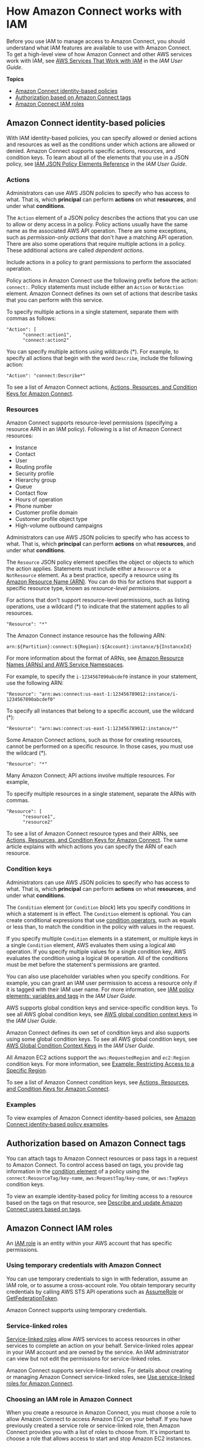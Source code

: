 # How Amazon Connect works with IAM<a name="security_iam_service-with-iam"></a>

Before you use IAM to manage access to Amazon Connect, you should understand what IAM features are available to use with Amazon Connect\. To get a high\-level view of how Amazon Connect and other AWS services work with IAM, see [AWS Services That Work with IAM](https://docs.aws.amazon.com/IAM/latest/UserGuide/reference_aws-services-that-work-with-iam.html) in the *IAM User Guide*\.

**Topics**
+ [Amazon Connect identity\-based policies](#security_iam_service-with-iam-id-based-policies)
+ [Authorization based on Amazon Connect tags](#security_iam_service-with-iam-tags)
+ [Amazon Connect IAM roles](#security_iam_service-with-iam-roles)

## Amazon Connect identity\-based policies<a name="security_iam_service-with-iam-id-based-policies"></a>

With IAM identity\-based policies, you can specify allowed or denied actions and resources as well as the conditions under which actions are allowed or denied\. Amazon Connect supports specific actions, resources, and condition keys\. To learn about all of the elements that you use in a JSON policy, see [IAM JSON Policy Elements Reference](https://docs.aws.amazon.com/IAM/latest/UserGuide/reference_policies_elements.html) in the *IAM User Guide*\.

### Actions<a name="security_iam_service-with-iam-id-based-policies-actions"></a>

Administrators can use AWS JSON policies to specify who has access to what\. That is, which **principal** can perform **actions** on what **resources**, and under what **conditions**\.

The `Action` element of a JSON policy describes the actions that you can use to allow or deny access in a policy\. Policy actions usually have the same name as the associated AWS API operation\. There are some exceptions, such as *permission\-only actions* that don't have a matching API operation\. There are also some operations that require multiple actions in a policy\. These additional actions are called *dependent actions*\.

Include actions in a policy to grant permissions to perform the associated operation\.

Policy actions in Amazon Connect use the following prefix before the action: `connect:`\.  Policy statements must include either an `Action` or `NotAction` element\. Amazon Connect defines its own set of actions that describe tasks that you can perform with this service\.

To specify multiple actions in a single statement, separate them with commas as follows:

```
"Action": [
      "connect:action1",
      "connect:action2"
```

You can specify multiple actions using wildcards \(\*\)\. For example, to specify all actions that begin with the word `Describe`, include the following action:

```
"Action": "connect:Describe*"
```

To see a list of Amazon Connect actions, [Actions, Resources, and Condition Keys for Amazon Connect](https://docs.aws.amazon.com/service-authorization/latest/reference/list_amazonconnect.html)\.

### Resources<a name="security_iam_service-with-iam-id-based-policies-resources"></a>

Amazon Connect supports resource\-level permissions \(specifying a resource ARN in an IAM policy\)\. Following is a list of Amazon Connect resources:
+ Instance
+ Contact
+ User
+ Routing profile
+ Security profile
+ Hierarchy group
+ Queue
+ Contact flow
+ Hours of operation
+ Phone number
+ Customer profile domain
+ Customer profile object type
+ High\-volume outbound campaigns

Administrators can use AWS JSON policies to specify who has access to what\. That is, which **principal** can perform **actions** on what **resources**, and under what **conditions**\.

The `Resource` JSON policy element specifies the object or objects to which the action applies\. Statements must include either a `Resource` or a `NotResource` element\. As a best practice, specify a resource using its [Amazon Resource Name \(ARN\)](https://docs.aws.amazon.com/general/latest/gr/aws-arns-and-namespaces.html)\. You can do this for actions that support a specific resource type, known as *resource\-level permissions*\.

For actions that don't support resource\-level permissions, such as listing operations, use a wildcard \(\*\) to indicate that the statement applies to all resources\.

```
"Resource": "*"
```

The Amazon Connect instance resource has the following ARN:

```
arn:${Partition}:connect:${Region}:${Account}:instance/${InstanceId}
```

For more information about the format of ARNs, see [Amazon Resource Names \(ARNs\) and AWS Service Namespaces](https://docs.aws.amazon.com/general/latest/gr/aws-arns-and-namespaces.html)\.

For example, to specify the `i-1234567890abcdef0` instance in your statement, use the following ARN:

```
"Resource": "arn:aws:connect:us-east-1:123456789012:instance/i-1234567890abcdef0"
```

To specify all instances that belong to a specific account, use the wildcard \(\*\):

```
"Resource": "arn:aws:connect:us-east-1:123456789012:instance/*"
```

Some Amazon Connect actions, such as those for creating resources, cannot be performed on a specific resource\. In those cases, you must use the wildcard \(\*\)\.

```
"Resource": "*"
```

Many Amazon Connect; API actions involve multiple resources\. For example,

To specify multiple resources in a single statement, separate the ARNs with commas\. 

```
"Resource": [
      "resource1",
      "resource2"
```

To see a list of Amazon Connect resource types and their ARNs, see [Actions, Resources, and Condition Keys for Amazon Connect](https://docs.aws.amazon.com/service-authorization/latest/reference/list_amazonconnect.html)\. The same article explains with which actions you can specify the ARN of each resource\.

### Condition keys<a name="security_iam_service-with-iam-id-based-policies-conditionkeys"></a>

Administrators can use AWS JSON policies to specify who has access to what\. That is, which **principal** can perform **actions** on what **resources**, and under what **conditions**\.

The `Condition` element \(or `Condition` *block*\) lets you specify conditions in which a statement is in effect\. The `Condition` element is optional\. You can create conditional expressions that use [condition operators](https://docs.aws.amazon.com/IAM/latest/UserGuide/reference_policies_elements_condition_operators.html), such as equals or less than, to match the condition in the policy with values in the request\. 

If you specify multiple `Condition` elements in a statement, or multiple keys in a single `Condition` element, AWS evaluates them using a logical `AND` operation\. If you specify multiple values for a single condition key, AWS evaluates the condition using a logical `OR` operation\. All of the conditions must be met before the statement's permissions are granted\.

 You can also use placeholder variables when you specify conditions\. For example, you can grant an IAM user permission to access a resource only if it is tagged with their IAM user name\. For more information, see [IAM policy elements: variables and tags](https://docs.aws.amazon.com/IAM/latest/UserGuide/reference_policies_variables.html) in the *IAM User Guide*\. 

AWS supports global condition keys and service\-specific condition keys\. To see all AWS global condition keys, see [AWS global condition context keys](https://docs.aws.amazon.com/IAM/latest/UserGuide/reference_policies_condition-keys.html) in the *IAM User Guide*\.

Amazon Connect defines its own set of condition keys and also supports using some global condition keys\. To see all AWS global condition keys, see [AWS Global Condition Context Keys](https://docs.aws.amazon.com/IAM/latest/UserGuide/reference_policies_condition-keys.html) in the *IAM User Guide*\.

All Amazon EC2 actions support the `aws:RequestedRegion` and `ec2:Region` condition keys\. For more information, see [Example: Restricting Access to a Specific Region](https://docs.aws.amazon.com/AWSEC2/latest/UserGuide/ExamplePolicies_EC2.html#iam-example-region)\. 

To see a list of Amazon Connect condition keys, see [Actions, Resources, and Condition Keys for Amazon Connect](https://docs.aws.amazon.com/service-authorization/latest/reference/list_amazonconnect.html)\.

### Examples<a name="security_iam_service-with-iam-id-based-policies-examples"></a>

To view examples of Amazon Connect identity\-based policies, see [Amazon Connect identity\-based policy examples](security_iam_id-based-policy-examples.md)\.

## Authorization based on Amazon Connect tags<a name="security_iam_service-with-iam-tags"></a>

You can attach tags to Amazon Connect resources or pass tags in a request to Amazon Connect\. To control access based on tags, you provide tag information in the [condition element](https://docs.aws.amazon.com/IAM/latest/UserGuide/reference_policies_elements_condition.html) of a policy using the `connect:ResourceTag/key-name`, `aws:RequestTag/key-name`, or `aws:TagKeys` condition keys\. 

To view an example identity\-based policy for limiting access to a resource based on the tags on that resource, see [Describe and update Amazon Connect users based on tags](security_iam_id-based-policy-examples.md#security_iam_id-based-policy-examples-view-widget-tags)\.

## Amazon Connect IAM roles<a name="security_iam_service-with-iam-roles"></a>

An [IAM role](https://docs.aws.amazon.com/IAM/latest/UserGuide/id_roles.html) is an entity within your AWS account that has specific permissions\.

### Using temporary credentials with Amazon Connect<a name="security_iam_service-with-iam-roles-tempcreds"></a>

You can use temporary credentials to sign in with federation, assume an IAM role, or to assume a cross\-account role\. You obtain temporary security credentials by calling AWS STS API operations such as [AssumeRole](https://docs.aws.amazon.com/STS/latest/APIReference/API_AssumeRole.html) or [GetFederationToken](https://docs.aws.amazon.com/STS/latest/APIReference/API_GetFederationToken.html)\. 

Amazon Connect supports using temporary credentials\. 

### Service\-linked roles<a name="security_iam_service-with-iam-roles-service-linked"></a>

[Service\-linked roles](https://docs.aws.amazon.com/IAM/latest/UserGuide/id_roles_terms-and-concepts.html#iam-term-service-linked-role) allow AWS services to access resources in other services to complete an action on your behalf\. Service\-linked roles appear in your IAM account and are owned by the service\. An IAM administrator can view but not edit the permissions for service\-linked roles\.

Amazon Connect supports service\-linked roles\. For details about creating or managing Amazon Connect service\-linked roles, see [Use service\-linked roles for Amazon Connect](connect-slr.md)\. 

### Choosing an IAM role in Amazon Connect<a name="security_iam_service-with-iam-roles-choose"></a>

When you create a resource in Amazon Connect, you must choose a role to allow Amazon Connect to access Amazon EC2 on your behalf\. If you have previously created a service role or service\-linked role, then Amazon Connect provides you with a list of roles to choose from\. It's important to choose a role that allows access to start and stop Amazon EC2 instances\. 
